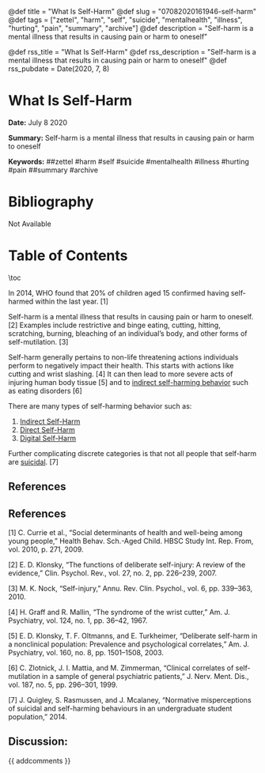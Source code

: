 @def title = "What Is Self-Harm"
@def slug = "07082020161946-self-harm"
@def tags = ["zettel", "harm", "self", "suicide", "mentalhealth", "illness", "hurting", "pain", "summary", "archive"]
@def description = "Self-harm is a mental illness that results in causing pain or harm to oneself"

@def rss_title = "What Is Self-Harm"
@def rss_description = "Self-harm is a mental illness that results in causing pain or harm to oneself"
@def rss_pubdate = Date(2020, 7, 8)


What Is Self-Harm
=========

**Date:** July 8 2020

**Summary:** Self-harm is a mental illness that results in causing pain or harm to oneself

**Keywords:** ##zettel #harm #self #suicide #mentalhealth #illness #hurting #pain ##summary #archive

Bibliography
==========

Not Available

Table of Contents
=========

\toc

In 2014, WHO found that 20% of children aged 15 confirmed having self-harmed within the last year. [1]

Self-harm is a mental illness that results in causing pain or harm to oneself. [2] Examples include restrictive and binge eating, cutting, hitting, scratching, burning, bleaching of an individual’s body, and other forms of self-mutilation. [3]

Self-harm generally pertains to non-life threatening actions individuals perform to negatively impact their health. This starts with actions like cutting and wrist slashing. [4] It can then lead to more severe acts of injuring human body tissue [5] and to [indirect self-harming behavior](/07122020174529-indirect-self-harm.md) such as eating disorders [6]

There are many types of self-harming behavior such as:

1. [Indirect Self-Harm](/07122020174529-indirect-self-harm.md)
2. [Direct Self-Harm](/07122020185239-direct-self-harm.md)
3. [Digital Self-Harm](/07082020155623-digital-self-harm.md)

Further complicating discrete categories is that not all people that self-harm are [suicidal](/07122020192840-suicide.md). [7]

## References

## References

[1] C. Currie et al., “Social determinants of health and well-being among young people,” Health Behav. Sch.-Aged Child. HBSC Study Int. Rep. From, vol. 2010, p. 271, 2009.

[2] E. D. Klonsky, “The functions of deliberate self-injury: A review of the evidence,” Clin. Psychol. Rev., vol. 27, no. 2, pp. 226–239, 2007.

[3] M. K. Nock, “Self-injury,” Annu. Rev. Clin. Psychol., vol. 6, pp. 339–363, 2010.

[4] H. Graff and R. Mallin, “The syndrome of the wrist cutter,” Am. J. Psychiatry, vol. 124, no. 1, pp. 36–42, 1967.

[5] E. D. Klonsky, T. F. Oltmanns, and E. Turkheimer, “Deliberate self-harm in a nonclinical population: Prevalence and psychological correlates,” Am. J. Psychiatry, vol. 160, no. 8, pp. 1501–1508, 2003.

[6] C. Zlotnick, J. I. Mattia, and M. Zimmerman, “Clinical correlates of self-mutilation in a sample of general psychiatric patients,” J. Nerv. Ment. Dis., vol. 187, no. 5, pp. 296–301, 1999.

[7] J. Quigley, S. Rasmussen, and J. Mcalaney, “Normative misperceptions of suicidal and self-harming behaviours in an undergraduate student population,” 2014.
## Discussion: 

{{ addcomments }}
